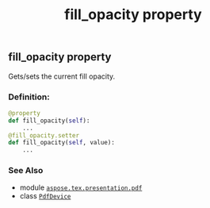 ﻿---
title: fill_opacity property
second_title: Aspose.TeX for Python via .NET API References
description: 
type: docs
weight: 220
url: /python-net/aspose.tex.presentation.pdf/pdfdevice/fill_opacity/
is_root: false
---

## fill_opacity property


Gets/sets the current fill opacity.
### Definition:
```python
@property
def fill_opacity(self):
    ...
@fill_opacity.setter
def fill_opacity(self, value):
    ...
```

### See Also
* module [`aspose.tex.presentation.pdf`](../../)
* class [`PdfDevice`](/tex/python-net/aspose.tex.presentation.pdf/pdfdevice)
